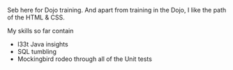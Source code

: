 Seb here for Dojo training.
And apart from training in the Dojo, I like the path of the HTML & CSS.

My skills so far contain
* l33t Java insights
* SQL tumbling
* Mockingbird rodeo through all of the Unit tests